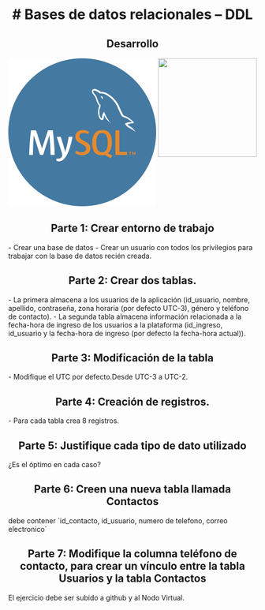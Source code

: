 <h1 align="center"># Bases de datos relacionales – DDL</h1>
<h2 align="center">Desarrollo</h2>

![exampleb](https://raw.githubusercontent.com/Cristian-Trureo/Modulo3-abpro-5/main/mysql.png)
<img align="right" width="200" height="200" src="[https://www.pexels.com/photo/photo-of-grey-tabby-kitten-lying-down-2558605](https://raw.githubusercontent.com/Cristian-Trureo/Modulo3-abpro-5/main/mysql.png)">
<h2 align="center">Parte 1: Crear entorno de trabajo</h2>
- Crear una base de datos
- Crear un usuario con todos los privilegios para trabajar con la base de datos recién creada.
<h2 align="center">Parte 2: Crear dos tablas.</h2>
- La primera almacena a los usuarios de la aplicación (id_usuario, nombre, apellido,
contraseña, zona horaria (por defecto UTC-3), género y teléfono de contacto).
- La segunda tabla almacena información relacionada a la fecha-hora de ingreso de los
usuarios a la plataforma (id_ingreso, id_usuario y la fecha-hora de ingreso (por defecto la
fecha-hora actual)).
<h2 align="center">Parte 3: Modificación de la tabla</h2>
- Modifique el UTC por defecto.Desde UTC-3 a UTC-2.
<h2 align="center">Parte 4: Creación de registros.</h2>
- Para cada tabla crea 8 registros.
<h2 align="center">Parte 5: Justifique cada tipo de dato utilizado</h2> 
¿Es el óptimo en cada caso?
<h2 align="center">Parte 6: Creen una nueva tabla llamada Contactos</h2>
debe contener `id_contacto, id_usuario, numero de telefono, correo electronico`
<h2 align="center">Parte 7: Modifique la columna teléfono de contacto, para crear un vínculo entre la tabla Usuarios y la tabla Contactos</h2>
El ejercicio debe ser subido a github y al Nodo Virtual.
